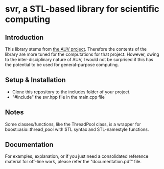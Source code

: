 # svr, a STL-based library for scientific computing

## Introduction
This library stems from [the AUV project](https://github.com/vrsreeganesh/AUV). Therefore the contents of the library are more tuned for the computations for that project. However, owing to the inter-disciplinary nature of AUV, I would not be surprised if this has the potential to be used for general-purpose computing.

## Setup & Installation
- Clone this repository to the includes folder of your project. 
- "#include" the svr.hpp file in the main.cpp file

## Notes
Some classes/functions, like the ThreadPool class, is a wrapper for boost::asio::thread_pool with STL syntax and STL-namestyle functions. 

## Documentation
For examples, explanation, or if you just need a consolidated reference material for off-line work, please refer the "documentation.pdf" file.